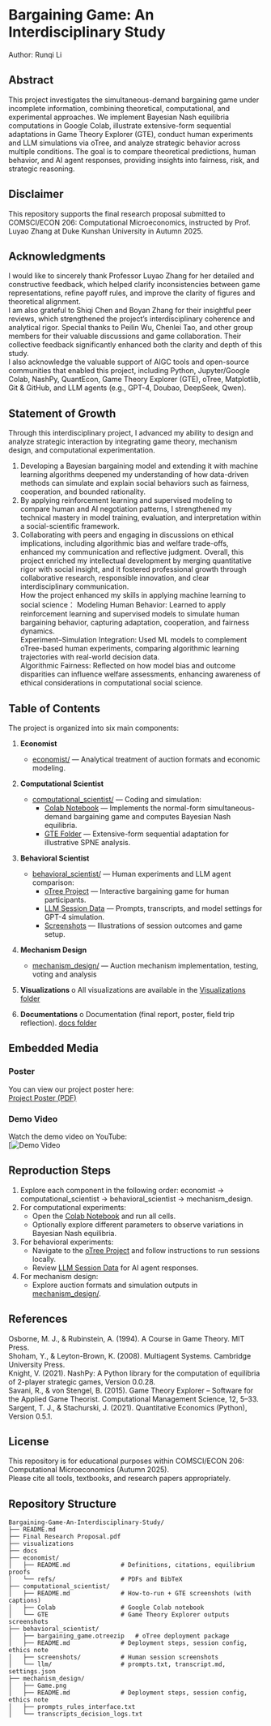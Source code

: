 # Bargaining Game: An Interdisciplinary Study
 Author: Runqi Li

## Abstract
This project investigates the simultaneous-demand bargaining game under incomplete information, combining theoretical, computational, and experimental approaches. We implement Bayesian Nash equilibria computations in Google Colab, illustrate extensive-form sequential adaptations in Game Theory Explorer (GTE), conduct human experiments and LLM simulations via oTree, and analyze strategic behavior across multiple conditions. The goal is to compare theoretical predictions, human behavior, and AI agent responses, providing insights into fairness, risk, and strategic reasoning.

## Disclaimer
This repository supports the final research proposal submitted to COMSCI/ECON 206: Computational Microeconomics, instructed by Prof. Luyao Zhang at Duke Kunshan University in Autumn 2025.

## Acknowledgments
I would like to sincerely thank Professor Luyao Zhang for her detailed and constructive feedback, which helped clarify inconsistencies between game representations, refine payoff rules, and improve the clarity of figures and theoretical alignment. <br>
I am also grateful to Shiqi Chen and Boyan Zhang for their insightful peer reviews, which strengthened the project’s interdisciplinary coherence and analytical rigor. Special thanks to Peilin Wu, Chenlei Tao, and other group members for their valuable discussions and game collaboration. Their collective feedback significantly enhanced both the clarity and depth of this study. <br>
I also acknowledge the valuable support of AIGC tools and open-source communities that enabled this project, including Python, Jupyter/Google Colab, NashPy, QuantEcon, Game Theory Explorer (GTE), oTree, Matplotlib, Git & GitHub, and LLM agents (e.g., GPT-4, Doubao, DeepSeek, Qwen).

## Statement of Growth
Through this interdisciplinary project, I advanced my ability to design and analyze strategic interaction by integrating game theory, mechanism design, and computational experimentation. <br>
1) Developing a Bayesian bargaining model and extending it with machine learning algorithms deepened my understanding of how data-driven methods can simulate and explain social behaviors such as fairness, cooperation, and bounded rationality. 
2) By applying reinforcement learning and supervised modeling to compare human and AI negotiation patterns, I strengthened my technical mastery in model training, evaluation, and interpretation within a social-scientific framework.  <br>
3) Collaborating with peers and engaging in discussions on ethical implications, including algorithmic bias and welfare trade-offs, enhanced my communication and reflective judgment. Overall, this project enriched my intellectual development by merging quantitative rigor with social insight, and it fostered professional growth through collaborative research, responsible innovation, and clear interdisciplinary communication. <br>
How the project enhanced my skills in applying machine learning to social science：
Modeling Human Behavior: Learned to apply reinforcement learning and supervised models to simulate human bargaining behavior, capturing adaptation, cooperation, and fairness dynamics. <br>
Experiment–Simulation Integration: Used ML models to complement oTree-based human experiments, comparing algorithmic learning trajectories with real-world decision data. <br>
Algorithmic Fairness: Reflected on how model bias and outcome disparities can influence welfare assessments, enhancing awareness of ethical considerations in computational social science.


## Table of Contents
The project is organized into six main components:

1. **Economist**
   - [economist/](economist/) — Analytical treatment of auction formats and economic modeling.

2. **Computational Scientist**
   - [computational_scientist/](computational_scientist/) — Coding and simulation:
     - [Colab Notebook](computational_scientist/Colab/) — Implements the normal-form simultaneous-demand bargaining game and computes Bayesian Nash equilibria.
     - [GTE Folder](computational_scientist/GTE/) — Extensive-form sequential adaptation for illustrative SPNE analysis.

3. **Behavioral Scientist**
   - [behavioral_scientist/](behavioral_scientist/) — Human experiments and LLM agent comparison:
     - [oTree Project](behavioral_scientist/otree_app/) — Interactive bargaining game for human participants.
     - [LLM Session Data](behavioral_scientist/llm/) — Prompts, transcripts, and model settings for GPT-4 simulation.
     - [Screenshots](behavioral_scientist/screenshots/) — Illustrations of session outcomes and game setup.

4. **Mechanism Design**
   - [mechanism_design/](mechanism_design/) — Auction mechanism implementation, testing, voting and analysis


5. **Visualizations**
o All visualizations are available in the [Visualizations folder](visualizations/)

6. **Documentations**
o Documentation (final report, poster, field trip reflection). [docs folder](docs/)

## Embedded Media
### Poster
You can view our project poster here:  
[Project Poster (PDF)](visualizations/poster.pdf)  
### Demo Video
Watch the demo video on YouTube:  
[![Demo Video](https://www.youtube.com/watch?v=7f7p0wknPi)  

## Reproduction Steps

1. Explore each component in the following order: economist → computational_scientist → behavioral_scientist → mechanism_design.
2. For computational experiments:
   - Open the [Colab Notebook](computational_scientist/Colab/ProblemSet1_2a.ipynb) and run all cells.
   - Optionally explore different parameters to observe variations in Bayesian Nash equilibria.
3. For behavioral experiments:
   - Navigate to the [oTree Project](behavioral_scientist/otree_app/) and follow instructions to run sessions locally.
   - Review [LLM Session Data](behavioral_scientist/llm/) for AI agent responses.
4. For mechanism design:
   - Explore auction formats and simulation outputs in [mechanism_design/](mechanism_design/).

## References

Osborne, M. J., & Rubinstein, A. (1994). A Course in Game Theory. MIT Press.  <br>
Shoham, Y., & Leyton-Brown, K. (2008). Multiagent Systems. Cambridge University Press.  <br>
Knight, V. (2021). NashPy: A Python library for the computation of equilibria of 2-player strategic games, Version 0.0.28.  <br>
Savani, R., & von Stengel, B. (2015). Game Theory Explorer – Software for the Applied Game Theorist. Computational Management Science, 12, 5–33.  <br>
Sargent, T. J., & Stachurski, J. (2021). Quantitative Economics (Python), Version 0.5.1.  <br>


## License
This repository is for educational purposes within COMSCI/ECON 206: Computational Microeconomics (Autumn 2025). <br>
Please cite all tools, textbooks, and research papers appropriately.


## Repository Structure

```text
Bargaining-Game-An-Interdisciplinary-Study/
├── README.md
├── Final Research Proposal.pdf
├── visualizations
├── docs
├── economist/
│   ├── README.md              # Definitions, citations, equilibrium proofs
│   └── refs/                  # PDFs and BibTeX
├── computational_scientist/
│   ├── README.md              # How-to-run + GTE screenshots (with captions)
│   ├── Colab                  # Google Colab notebook
│   └── GTE                    # Game Theory Explorer outputs screenshots
├── behavioral_scientist/
│   ├── bargaining_game.otreezip   # oTree deployment package
│   ├── README.md              # Deployment steps, session config, ethics note
│   ├── screenshots/           # Human session screenshots
│   └── llm/                   # prompts.txt, transcript.md, settings.json
├── mechanism_design/
│   ├── Game.png
│   ├── README.md              # Deployment steps, session config, ethics note
│   ├── prompts_rules_interface.txt
│   └── transcripts_decision_logs.txt
              



